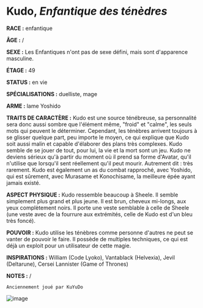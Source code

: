 # Kudo, *Enfantique des ténèdres*

**RACE :** enfantique

**ÂGE :** /

**SEXE :** Les Enfantiques n'ont pas de sexe défini, mais sont d'apparence masculine.

**ÉTAGE :** 49

**STATUS :** en vie

**SPÉCIALISATIONS :** duelliste, mage

**ARME :** lame Yoshido

**TRAITS DE CARACTÈRE :** Kudo est une source ténébreuse, sa personnalité sera donc aussi sombre que l'élément même, "froid" et "calme", les seuls mots qui peuvent le déterminer. Cependant, les ténèbres arrivent toujours à se glisser quelque part, peu importe le moyen, ce qui explique que Kudo soit aussi malin et capable d'élaborer des plans très complexes. Kudo semble de se jouer de tout, pour lui, la vie et la mort sont un jeu. Kudo ne deviens sérieux qu'à partir du moment où il prend sa forme d'Avatar, qu'il n'utilise que lorsqu'il sent réellement qu'il peut mourir. Autrement dit : très rarement. Kudo est également un as du combat rapproché, avec Yoshido, qui est sûrement, avec Murasame et Konochisame, la meilleure épée ayant jamais existé.

**ASPECT PHYSIQUE :** Kudo ressemble beaucoup à Sheele. Il semble simplement plus grand et plus jeune. Il est brun, cheveux mi-longs, aux yeux complètement noirs. Il porte une veste semblable à celle de Sheele (une veste avec de la fourrure aux extrémités, celle de Kudo est d'un bleu très foncé).

**POUVOIR :** Kudo utilise les ténèbres comme personne d'autres ne peut se vanter de pouvoir le faire. Il possède de multiples techniques, ce qui est déjà un exploit pour un utilisateur de cette magie.

**INSPIRATIONS :** William (Code Lyoko), Vantablack (Helvexia), Jevil (Deltarune), Cersei Lannister (Game of Thrones)

**NOTES :** /

`Anciennement joué par KuYuDo`

![image](https://share.alkanife.fr/enyxia_characters/full/kudo.png)